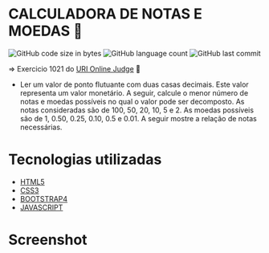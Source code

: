 # CALCULADORA DE NOTAS E MOEDAS 💸
![GitHub code size in bytes](https://img.shields.io/github/languages/code-size/thamiresviel/calcular-notas-e-moedas?style=flat-square) 
![GitHub language count](https://img.shields.io/github/languages/count/thamiresviel/calcular-notas-e-moedas)
![GitHub last commit](https://img.shields.io/github/last-commit/thamiresviel/calcular-notas-e-moedas)

=> Exercicio 1021 do [URI Online Judge](https://www.urionlinejudge.com.br/judge/pt/login?redirect=%2Fpt) 🚀

- Ler um valor de ponto flutuante com duas casas decimais. Este valor representa um valor monetário. A seguir, calcule o menor número de notas e moedas possíveis no qual o valor pode ser decomposto. As notas consideradas são de 100, 50, 20, 10, 5 e 2. As moedas possíveis são de 1, 0.50, 0.25, 0.10, 0.5 e 0.01. A seguir mostre a relação de notas necessárias.

# Tecnologias utilizadas
- [HTML5](https://www.w3schools.com/html/)
- [CSS3](https://www.w3schools.com/css/)
- [BOOTSTRAP4](https://getbootstrap.com/docs/4.5/getting-started/introduction/)
- [JAVASCRIPT](https://devdocs.io/javascript/)

# Screenshot

